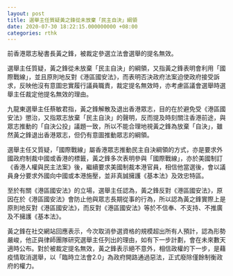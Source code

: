 ```yaml
---
layout: post
title: 選舉主任質疑黃之鋒從未放棄「民主自決」綱領
date: 2020-07-30 18:22:15.000000000 +08:00
categories: rthk
---
```


前香港眾志秘書長黃之鋒，被裁定參選立法會選舉的提名無效。

選舉主任質疑，黃之鋒從未放棄「民主自決」的綱領，又指黃之鋒表明會利用「國際戰線」，並且原則地反對《港區國安法》，而表明否決政府法案迫使政府接受訴求，反映他沒有意圖忠實履行議員職責，裁定提名無效時，亦考慮區議會選舉時選舉主任裁定他提名無效的理由。

九龍東選舉主任蔡敏君指，黃之鋒解散及退出香港眾志，目的在於避免受《港區國安法》懲治，又指眾志放棄「民主自決」的聲明，反而提及時刻關注香港前途，與眾志推動的「自決公投」議題一致，所以不能合理地視黃之鋒為放棄「自決」，雖然黃之鋒退出香港眾志，但仍有意圖推動眾志的綱領。

選舉主任又質疑，「國際戰線」屬香港眾志推動民主自決綱領的方式，亦是要求外國政府制裁中國或香港的標籤，黃之鋒多次表明參與「國際戰線」，亦於美國制訂《香港人權與民主法案》後，繼續要求美國制裁本港官員，相信他當選後，會以議員身分要求外國向中國或本港施壓，並非真誠擁護《基本法》及效忠特區。

至於有關《港區國安法》的立場，選舉主任認為，黃之鋒反對《港區國安法》，原因在於《港區國安法》會防止他與眾志長期從事的行為，所以認為黃之鋒實際上是原則地反對《港區國安法》，而反對《港區國安法》等於不信奉、不支持、不推廣及不擁護《基本法》。

黃之鋒在社交網站回應表示，今次取消參選資格的規模超出所有人預計，認為形勢嚴峻，他正與律師團隊研究選舉主任列出的理由，如有下一步計劃，會在未來數天適時公布。對於被裁定提名無效，黃之鋒表示絕不意外，相信政權的下一步，是藉疫情取消選舉，以「臨時立法會2.0」為政府開路通過惡法，正式廢除僅餘制衡政府的權力。
